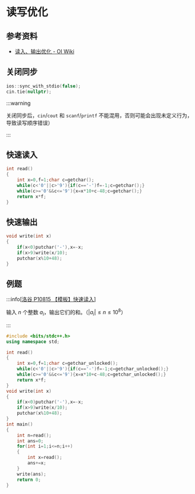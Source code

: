 # 读写优化

## 参考资料

- [读入、输出优化 - OI Wiki](https://oi-wiki.org/contest/io/)

## 关闭同步

```cpp
ios::sync_with_stdio(false);
cin.tie(nullptr);
```

:::warning

关闭同步后，`cin`/`cout` 和 `scanf`/`printf` 不能混用，否则可能会出现未定义行为，导致读写顺序错误）

:::

## 快速读入

```cpp
int read()
{
	int x=0,f=1;char c=getchar();
	while(c<'0'||c>'9'){if(c=='-')f=-1;c=getchar();}
	while(c>='0'&&c<='9'){x=x*10+c-48;c=getchar();}
	return x*f;
}
```

## 快速输出

```cpp
void write(int x)
{
	if(x<0)putchar('-'),x=-x;
	if(x>9)write(x/10);
	putchar(x%10+48);
}
```

## 例题

:::info[[洛谷 P10815 【模板】快速读入](https://www.luogu.com.cn/problem/P10815)]

输入 $n$ 个整数 $a_i$，输出它们的和。（$|a_i| \le n \le 10^8$）

:::

```cpp
#include <bits/stdc++.h>
using namespace std;

int read()
{
	int x=0,f=1;char c=getchar_unlocked();
	while(c<'0'||c>'9'){if(c=='-')f=-1;c=getchar_unlocked();}
	while(c>='0'&&c<='9'){x=x*10+c-48;c=getchar_unlocked();}
	return x*f;
}
void write(int x)
{
	if(x<0)putchar('-'),x=-x;
	if(x>9)write(x/10);
	putchar(x%10+48);
}
int main()
{
    int n=read();
    int ans=0;
    for(int i=1;i<=n;i++)
    {
    	int x=read();
    	ans+=x;
    }
    write(ans);
    return 0;
}
```
